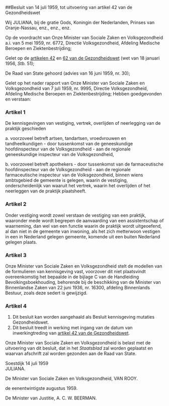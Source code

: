 <meta http-equiv='Content-Type' content='text/html; charset=utf-8' />

##Besluit van 14 juli 1959, tot uitvoering van artikel 42 van de Gezondheidswet

Wij JULIANA, bij de gratie Gods, Koningin der Nederlanden, Prinses van Oranje-Nassau, enz., enz., enz.

Op de voordracht van Onze Minister van Sociale Zaken en Volksgezondheid a.i. van 5 mei 1959, nr. 6772, Directie Volksgezondheid, Afdeling Medische Beroepen en Ziektenbestrijding;

Gelet op de [artikelen 42](../../../../../../wet/gezondheidswet/BWBR0002202/README.md) en [62 van de Gezondheidswet](../../../../../../wet/gezondheidswet/BWBR0002202/README.md) (wet van 18 januari 1956, *Stb.* 51);

De Raad van State gehoord (advies van 16 juni 1959, nr. 30);

Gelet op het nader rapport van Onze Minister van Sociale Zaken en Volksgezondheid van 7 juli 1959, nr. 9995, Directie Volksgezondheid, Afdeling Medische Beroepen en Ziektenbestrijding;
Hebben goedgevonden en verstaan:    

### Artikel  1  

De kennisgevingen van vestiging, vertrek, overlijden of neerlegging van de praktijk geschieden 

a. voorzoveel betreft artsen, tandartsen, vroedvrouwen en tandheelkundigen - door tussenkomst van de geneeskundige hoofdinspecteur van de Volksgezondheid - aan de regionale geneeskundige inspecteur van de Volksgezondheid,  

b. voorzoveel betreft apothekers - door tussenkomst van de farmaceutische hoofdinspecteur van de Volksgezondheid - aan de regionale farmaceutische inspecteur van de Volksgezondheid,   binnen wiens ambtsgebied de gemeente is gelegen, waarin de vestiging, onderscheidenlijk van waaruit het vertrek, waarin het overlijden of het neerleggen van de praktijk plaatsheeft.  

### Artikel  2  

Onder vestiging wordt zowel verstaan de vestiging van een praktijk, waaronder mede wordt begrepen de aanvaarding van een assistentschap of waarneming, dan wel van een functie waarin de praktijk wordt uitgeoefend, al dan niet in de gemeente van inwoning, als het zich metterwoon vestigen in een in Nederland gelegen gemeente, komende uit een buiten Nederland gelegen plaats.  

### Artikel  3  

Onze Minister van Sociale Zaken en Volksgezondheid stelt de modellen van de formulieren van kennisgeving vast, voorzover dit niet plaatsvindt overeenkomstig het bepaalde in de bijlage C van de Handleiding Bevolkingsboekhouding, behorende bij de beschikking van de Minister van Binnenlandse Zaken van 22 juni 1936, nr. 16300, afdeling Binnenlands Bestuur, zoals deze sedert is gewijzigd.  

### Artikel  4  

1.  Dit besluit kan worden aangehaald als Besluit kennisgeving mutaties Gezondheidswet.   
2.  Dit besluit treedt in werking met ingang van de datum van inwerkingtreding van [artikel 42 van de Gezondheidswet](../../../../../../wet/gezondheidswet/BWBR0002202/README.md).   

Onze Minister van Sociale Zaken en Volksgezondheid is belast met de uitvoering van dit besluit, dat in het *Staatsblad* zal worden geplaatst en waarvan afschrift zal worden gezonden aan de Raad van State.   

Soestdijk 
14 juli 1959  
JULIANA.  

De Minister van Sociale Zaken en Volksgezondheid, 
VAN ROOY.   

de eenentwintigste augustus 1959. 

De Minister van Justitie, 
A. C. W. BEERMAN.    

